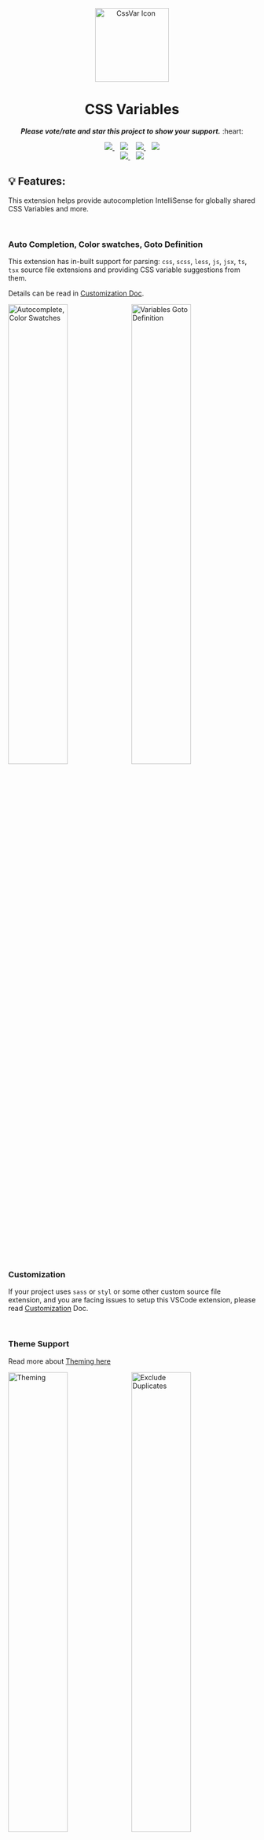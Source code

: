 <div align="center">
  <img
  src="https://user-images.githubusercontent.com/11786283/113474026-dd0dd100-948a-11eb-8140-4570d7c983d3.png"
  height="150"
  alt="CssVar Icon" />
</div>


<h1 align="center">
  CSS Variables
</h1>

<div align="center">
  <p align="center">
    <i><b>Please vote/rate and star this project to show your support.</b></i>
    :heart:
  </p>

  <a href="https://github.com/willofindie/vscode-cssvar">
    <img src="https://img.shields.io/github/stars/willofindie/vscode-cssvar?style=social" />
  </a>
  &nbsp;&nbsp;
  <img src="https://img.shields.io/badge/size-%3C%20200KB-blue?style=flat" />
  &nbsp;&nbsp;
  <a href="https://marketplace.visualstudio.com/items?itemName=phoenisx.cssvar">
    <img src="https://img.shields.io/visual-studio-marketplace/i/phoenisx.cssvar?label=vsc%20installs" />
  </a>
  &nbsp;&nbsp;
  <a href="https://open-vsx.org/extension/phoenisx/cssvar">
    <img src="https://img.shields.io/open-vsx/dt/phoenisx/cssvar?color=yellowgreen&label=ovsx%20installs" />
  </a>
  <br />
  <a href="https://marketplace.visualstudio.com/items?itemName=phoenisx.cssvar&ssr=false#review-details">
    <img src="https://img.shields.io/visual-studio-marketplace/r/phoenisx.cssvar?label=vsc%20rating" />
  </a>
  &nbsp;&nbsp;
  <a href="https://open-vsx.org/extension/phoenisx/cssvar/reviews">
    <img src="https://img.shields.io/open-vsx/rating/phoenisx/cssvar?color=yellowgreen&label=ovsx%20rating" />
  </a>
</div>

## :bulb: Features:

This extension helps provide autocompletion IntelliSense
for globally shared CSS Variables and more.

<br>

### Auto Completion, Color swatches, Goto Definition

This extension has in-built support for parsing: `css`, `scss`, `less`, `js`, `jsx`, `ts`, `tsx`
source file extensions and providing CSS variable suggestions from them.

Details can be read in [Customization Doc][customize-extension-link].


<p>
  <img
    alt="Autocomplete, Color Swatches"
    src="https://user-images.githubusercontent.com/11786283/183150980-15b8b464-566f-49fa-a842-9c50615ab2e9.gif"
    width="49%"
  />
  <img
    alt="Variables Goto Definition"
    src="https://user-images.githubusercontent.com/11786283/183150992-8d83ea67-518b-42ae-a856-e28a0336ff2c.gif"
    width="49%"
  />
</p>

<br/>

### Customization

If your project uses `sass` or `styl` or some other custom source file extension, and you are
facing issues to setup this VSCode extension, please read
[Customization][customize-extension-link] Doc.

<br/>

### Theme Support

Read more about [Theming here][theme-link]

<p>
  <img
    alt="Theming"
    src="https://user-images.githubusercontent.com/11786283/183304293-c665e051-cd51-4cd8-bc88-1ff5a150fcee.gif"
    width="49%"
  />
  <img
    alt="Exclude Duplicates"
    src="https://user-images.githubusercontent.com/11786283/183304299-6fab3d53-46fc-4cf1-91b0-9b0f69ea0d03.gif"
    width="49%"
  />
</p>

If you are still seeing duplicates, disable [VSCode's IntelliSense for variable suggestions](https://code.visualstudio.com/docs/getstarted/settings#_default-settings).

```jsonc
{
  "[css]" : {
    "editor.suggest.showVariables": false
  },
  "[scss]" : {
    "editor.suggest.showVariables": false
  },
}
```

<br/>

### CSS Level 4 color spec support

Limited support to keep bundle size small.
<br/>Except `color()` api, every other CSS color is supported.
Please find details for CSS colors [here in MDN Docs](https://developer.mozilla.org/en-US/docs/Web/CSS/color_value)

<br/><br/>

## :hammer_and_wrench: Supported Configs:

This Extension supports the following properties as of now:


<table>
<thead>
  <tr align="left">
    <th><b>Setting</b></th>
    <th><b>Description</b></th>
    <th><b>Type</b></th>
    <th><b>Default</b></th>
  </tr>
</thead>
<tbody>
  <tr align="left">
    <td><code>cssvar.files</code></td>
    <td>
      Relative/Absolute paths to CSS variable source files
    </td>
    <td><code>string[]</code></td>
    <td><br>
      <pre lang="js">["**/*.css"]</pre>
      <br>
    </td>
  </tr>
  <tr align="left">
    <td><code>cssvar.ignore</code></td>
    <td>
      Relative/Absolute paths to file/folder sources to be ignored
    </td>
    <td><code>string[]</code></td>
    <td><br>
      <pre lang="js">["**/node_modules/**"]</pre>
      <br>
    </td>
  </tr>
  <tr align="left">
    <td><code>cssvar.extensions</code></td>
    <td>File extensions in which IntelliSense will be enabled</td>
    <td><code>string[]</code></td>
    <td>
      <br>
      <pre lang="js">[
  "css",
  "scss",
  "sass",
  "less",
  "postcss",
  "vue",
  "svelte",
  "astro",
  "ts",
  "tsx",
  "js",
  "jsx"
]</pre>
      <br>
    </td>
  </tr>
  <tr align="left">
    <td>
      <code>cssvar.themes</code>
      <br>Helps to bucket CSS variables based on themes used in any project
    </td>
    <td>
      <br>CSS Theme classnames used in source files
      <br>E.g.<pre lang="js">["dark","dim"]</pre>
    </td>
    <td><code>string[]</code></td>
    <td>
      <br>
      <pre lang="js">[]</pre>
      <br>
    </td>
  </tr>
  <tr align="left">
    <td>
      <code>cssvar.excludeThemedVariables</code>
      <br>If <code>true</code>, hides duplicate theme variables from the list
    </td>
    <td>Exclude themed variables to remove unnecessary duplicates</td>
    <td><code>boolean</code></td>
    <td>
      <br>
      <pre lang="js">false</pre>
      <br>
    </td>
  </tr>
  <tr align="left">
    <td>
      <code>cssvar.disableSort</code>
      <br>Intellisense list won't be sorted
    </td>
    <td>Disables default sorting applied by VSCode</td>
    <td><code>boolean</code></td>
    <td>
      <br>
      <pre lang="js">false</pre>
      <br>
    </td>
  </tr>
  <tr align="left">
    <td><code>cssvar.enableColors</code></td>
    <td>Enable VSCode's Color Representation feature when <code>true</code></td>
    <td><code>boolean</code></td>
    <td>
      <br>
      <pre lang="js">true</pre>
      <br>
    </td>
  </tr>
  <tr align="left">
    <td><code>cssvar.enableGotoDef</code></td>
    <td>Enable VSCode's Goto Definition feature for CSS Variable</td>
    <td><code>boolean</code></td>
    <td>
      <br>
      <pre lang="js">true</pre>
      <br>
    </td>
  </tr>
  <tr align="left">
    <td><code>cssvar.enableHover</code></td>
    <td>Enable VScode's Hover IntelliSense feature for CSS Variables</td>
    <td><code>boolean</code></td>
    <td>
      <br>
      <pre lang="js">true</pre>
      <br>
    </td>
  </tr>
  <tr align="left">
    <td>
      <code>cssvar.postcssSyntax</code>
      <br>Details for this can be read here: <a href="./docs/customize-extension.md">Customize Extension</a>
    </td>
    <td>
      <br>Provides custom syntax parser for the mapped file extensions.
      <br>E.g.<pre lang="js">{
  "sugarss": ["sss"]
}</pre>
    </td>
    <td><code>Record&lt;string,string[]<br>&gt;</code></td>
    <td>
      <br>
      <pre lang="js">{}</pre>
      <br>
    </td>
  </tr>
  <tr align="left">
    <td>
      <code>cssvar.postcssPlugins</code>
    </td>
    <td>
      <br>Provide PostCSS Plugins to support custom CSS features
      <br>E.g.<pre lang="js">["postcss-nested"]</pre>
    </td>
    <td><code>string[]</code></td>
    <td>
      <br>
      <pre lang="js">[]</pre>
      <br>
    </td>
  </tr>
</tbody>
</table>
<br/><br/>

> NOTE: Please [raise an issue](https://github.com/willofindie/vscode-cssvar/issues/new) for any feature request or a bug fix.

[customize-extension-link]: ./docs/customize-extension.md
[theme-link]: ./docs/theming.md
